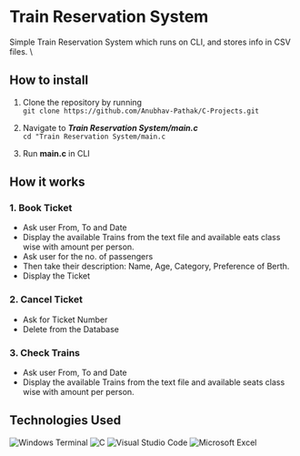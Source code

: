 # Train Reservation System

Simple Train Reservation System which runs on CLI, and stores info in CSV files. \

## How to install

1. Clone the repository by running \
`git clone https://github.com/Anubhav-Pathak/C-Projects.git`

2. Navigate to __*Train Reservation System/main.c*__ \
`cd "Train Reservation System/main.c`

3. Run __main.c__ in CLI

## How it works

### 1. Book Ticket

* Ask user From, To and Date
* Display the available Trains from the text file and available eats class wise with amount per person.
* Ask user for the no. of passengers
* Then take their description: Name, Age, Category, Preference of Berth.
* Display the Ticket

### 2. Cancel Ticket

* Ask for Ticket Number
* Delete from the Database

### 3. Check Trains

* Ask user From, To and Date
* Display the available Trains from the text file and available seats class wise with amount per person.

## Technologies Used

![Windows Terminal](https://img.shields.io/badge/Windows%20Terminal-%234D4D4D.svg?style=for-the-badge&logo=windows-terminal&logoColor=white)
![C](https://img.shields.io/badge/c-%2300599C.svg?style=for-the-badge&logo=c&logoColor=white)
![Visual Studio Code](https://img.shields.io/badge/Visual%20Studio%20Code-0078d7.svg?style=for-the-badge&logo=visual-studio-code&logoColor=white)
![Microsoft Excel](https://img.shields.io/badge/Microsoft_Excel-217346?style=for-the-badge&logo=microsoft-excel&logoColor=white)
